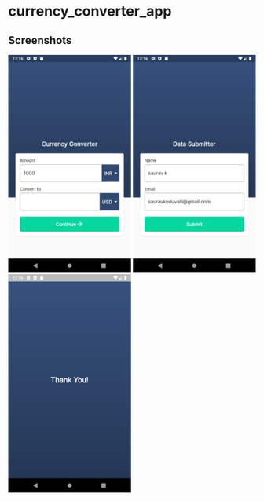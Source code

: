 # currency_converter_app

## Screenshots
<div>
  <img src="screenshot/converter-screen.png" width=250>
  <img src="screenshot/data_submiter_screen.png" width=250>
   <img src="screenshot/thank_you_screen.png" width=250>
</div>
